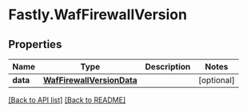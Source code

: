 # Fastly.WafFirewallVersion

## Properties

Name | Type | Description | Notes
------------ | ------------- | ------------- | -------------
**data** | [**WafFirewallVersionData**](WafFirewallVersionData.md) |  | [optional] 


[[Back to API list]](../../README.md#endpoints) [[Back to README]](../../README.md)
